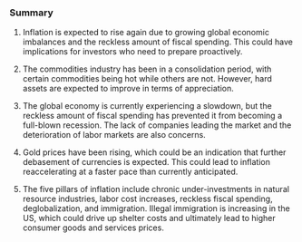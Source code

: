 ### Summary

1. Inflation is expected to rise again due to growing global economic
imbalances and the reckless amount of fiscal spending. This could have
implications for investors who need to prepare proactively.

2. The commodities industry has been in a consolidation period, with certain
commodities being hot while others are not. However, hard assets are expected
to improve in terms of appreciation.

3. The global economy is currently experiencing a slowdown, but the reckless
amount of fiscal spending has prevented it from becoming a full-blown
recession. The lack of companies leading the market and the deterioration
of labor markets are also concerns.

4. Gold prices have been rising, which could be an indication that
further debasement of currencies is expected. This could lead to inflation
reaccelerating at a faster pace than currently anticipated.

5. The five pillars of inflation include chronic under-investments in
natural resource industries, labor cost increases, reckless fiscal spending,
deglobalization, and immigration. Illegal immigration is increasing in the
US, which could drive up shelter costs and ultimately lead to higher consumer
goods and services prices.
